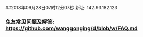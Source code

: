 ##2018年09月28日07时12分07秒 新址: 142.93.182.123
### 兔友常见问题及解答: https://github.com/wanggonging/d/blob/w/FAQ.md
